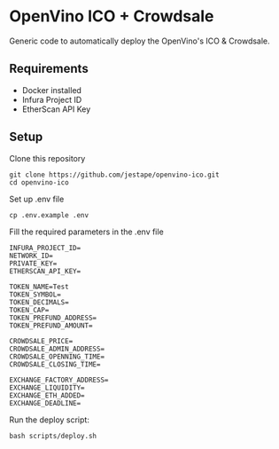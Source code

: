 
# OpenVino ICO + Crowdsale

Generic code to automatically deploy the OpenVino's ICO & Crowdsale.

## Requirements

 - Docker installed
 - Infura Project ID
 - EtherScan API Key

## Setup
Clone this repository

    git clone https://github.com/jestape/openvino-ico.git
    cd openvino-ico

Set up .env file

    cp .env.example .env

Fill the required parameters in the .env file

    INFURA_PROJECT_ID=
    NETWORK_ID=
    PRIVATE_KEY=
    ETHERSCAN_API_KEY=
    
    TOKEN_NAME=Test 
    TOKEN_SYMBOL=
    TOKEN_DECIMALS=
    TOKEN_CAP=
    TOKEN_PREFUND_ADDRESS=
    TOKEN_PREFUND_AMOUNT=
    
    CROWDSALE_PRICE=
    CROWDSALE_ADMIN_ADDRESS=
    CROWDSALE_OPENNING_TIME=
    CROWDSALE_CLOSING_TIME=
    
    EXCHANGE_FACTORY_ADDRESS=
    EXCHANGE_LIQUIDITY=
    EXCHANGE_ETH_ADDED=
    EXCHANGE_DEADLINE=

Run the deploy script:

    bash scripts/deploy.sh

